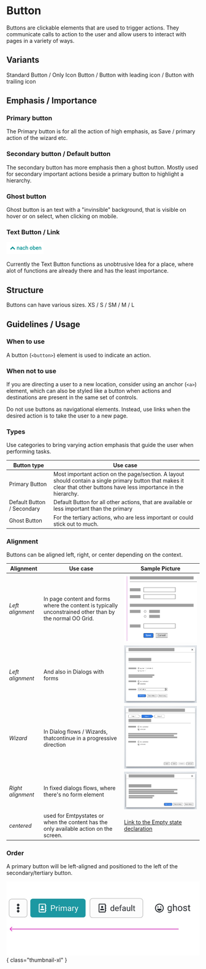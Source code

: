 
# Button


Buttons are clickable elements that are used to trigger actions. They communicate calls to action to the user and allow users to interact with pages in a variety of ways.

## Variants


Standard Button / Only Icon Button / Button with leading icon / Button with trailing icon 

## Emphasis / Importance

### Primary button

The Primary button is for all the action of high emphasis, as Save / primary action of the wizard etc.

### Secondary button / Default button

The secondary button has more emphasis then a ghost button. Mostly used for secondary important actions beside a primary button to highlight a hierarchy.

### Ghost button

Ghost button is an text with a "invinsible" background, that is visible on hover or on select, when clicking on mobile.


### Text Button / Link

![Text Button](assets/text_button.png "Text Button")

Currently the Text Button functions as unobtrusive Idea for a place, where alot of functions are already there and has the least importance.

## Structure

Buttons can have various sizes.
XS / S / SM / M / L

## Guidelines / Usage

### When to use

A button (`<button>`) element is used to indicate an action.

### When not to use

If you are directing a user to a new location, consider using an anchor (`<a>`) element, which can also be styled like a button when actions and destinations are present in the same set of controls.

Do not use buttons as navigational elements. Instead, use links when the desired action is to take the user to a new page.

### Types

Use categories to bring varying action emphasis that guide the user when performing tasks.

| Button type    | Use case|
|--------------|-----------
|Primary Button | Most important action on the page/section. A layout should contain a single primary button that makes it clear that other buttons have less importance in the hierarchy. |
| Default Button / Secondary | Default Button for all other actions, that are available or less important than the primary |
| Ghost Button | For the tertiary actions, who are less important or could stick out to much. |

### Alignment

Buttons can be aligned left, right, or center depending on the context.

| Alignment| Use case| Sample Picture |
|----------|----------|--------------|
| *Left alignment*     | In page content and forms where the content is typically unconstrained other than by the normal OO Grid.   | ![freeflow diagram](assets/forms-freeflow.png)
|*Left alignment*  |And also in Dialogs with forms|![freeflow diagram](assets/formdialog-button.png)  |
| *Wizard*     | In Dialog flows / Wizards, thatcontinue in a progressive direction  | ![workflow](assets/workflow-button.png) |
| *Right alignment*     | In fixed dialogs flows, where there's no form element | ![workflow](assets/dialog-button.png) |
| *centered*    | used for Emtpystates or  when the content has the only available action on the screen.  |[Link to the Empty state declaration](empty_state.md) |

### Order

A primary button will be left-aligned and positioned to the left of the secondary/tertiary button.

![button order](assets/button-order2.jpg){ class="thumbnail-xl" }
